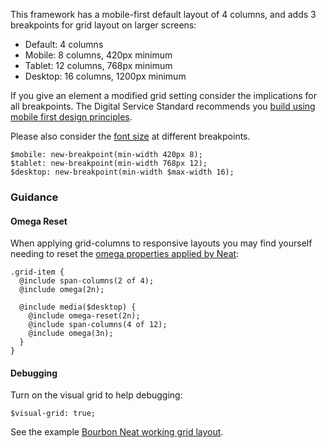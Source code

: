 This framework has a mobile-first default layout of 4 columns, and adds 3 breakpoints for grid layout on larger screens:

- Default: 4 columns
- Mobile: 8 columns, 420px minimum
- Tablet: 12 columns, 768px minimum
- Desktop: 16 columns, 1200px minimum

If you give an element a modified grid setting consider the implications for all breakpoints. The Digital Service Standard recommends you <a href="https://www.dto.gov.au/standard/6-consistent-and-responsive/" rel="external">build using mobile first design principles</a>.

Please also consider the [font size](section-typography.html#kssref-typography-2-headings-body-copy-1-breakpoints) at different breakpoints.

```
$mobile: new-breakpoint(min-width 420px 8);
$tablet: new-breakpoint(min-width 768px 12);
$desktop: new-breakpoint(min-width $max-width 16);
```

### Guidance

#### Omega Reset

When applying grid-columns to responsive layouts you may find yourself needing to reset the [omega properties applied by Neat](http://thoughtbot.github.io/neat-docs/latest/#omega):

```
.grid-item {
  @include span-columns(2 of 4);
  @include omega(2n);

  @include media($desktop) {
    @include omega-reset(2n);
    @include span-columns(4 of 12);
    @include omega(3n);
  }
}
```

#### Debugging

Turn on the visual grid to help debugging:

```
$visual-grid: true;
```

See the example <a href="http://neat.bourbon.io/examples/" rel="external">Bourbon Neat working grid layout</a>.
